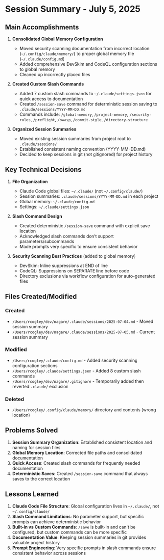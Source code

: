 # Session Summary - July 5, 2025

## Main Accomplishments

1. **Consolidated Global Memory Configuration**
   - Moved security scanning documentation from incorrect location (`~/.config/claude/memory/`) to proper global memory
     file (`~/.claude/config.md`)
   - Added comprehensive DevSkim and CodeQL configuration sections to global memory
   - Cleaned up incorrectly placed files

2. **Created Custom Slash Commands**
   - Added 7 custom slash commands to `~/.claude/settings.json` for quick access to documentation
   - Created `/session-save` command for deterministic session saving to `.claude/sessions/YYYY-MM-DD.md`
   - Commands include: `/global-memory`, `/project-memory`, `/security-rules`, `/preflight`, `/owasp`, `/commit-style`,
     `/directory-structure`

3. **Organized Session Summaries**
   - Moved existing session summaries from project root to `.claude/sessions/`
   - Established consistent naming convention (YYYY-MM-DD.md)
   - Decided to keep sessions in git (not gitignored) for project history

## Key Technical Decisions

1. **File Organization**
   - Claude Code global files: `~/.claude/` (not `~/.config/claude/`)
   - Session summaries: `.claude/sessions/YYYY-MM-DD.md` in each project
   - Global memory: `~/.claude/config.md`
   - Settings: `~/.claude/settings.json`

2. **Slash Command Design**
   - Created deterministic `/session-save` command with explicit save location
   - Acknowledged slash commands don't support parameters/subcommands
   - Made prompts very specific to ensure consistent behavior

3. **Security Scanning Best Practices** (added to global memory)
   - DevSkim: Inline suppressions at END of line
   - CodeQL: Suppressions on SEPARATE line before code
   - Directory exclusions via workflow configuration for auto-generated files

## Files Created/Modified

### Created

- `/Users/rcogley/dev/nagare/.claude/sessions/2025-07-04.md` - Moved session summary
- `/Users/rcogley/dev/nagare/.claude/sessions/2025-07-05.md` - Current session summary

### Modified

- `/Users/rcogley/.claude/config.md` - Added security scanning configuration sections
- `/Users/rcogley/.claude/settings.json` - Added 8 custom slash commands
- `/Users/rcogley/dev/nagare/.gitignore` - Temporarily added then reverted `.claude/` exclusion

### Deleted

- `/Users/rcogley/.config/claude/memory/` directory and contents (wrong location)

## Problems Solved

1. **Session Summary Organization**: Established consistent location and naming for session files
2. **Global Memory Location**: Corrected file paths and consolidated documentation
3. **Quick Access**: Created slash commands for frequently needed documentation
4. **Deterministic Saves**: Created `/session-save` command that always saves to the correct location

## Lessons Learned

1. **Claude Code File Structure**: Global configuration lives in `~/.claude/`, not `~/.config/claude/`
2. **Slash Command Limitations**: No parameter support, but specific prompts can achieve deterministic behavior
3. **Built-in vs Custom Commands**: `/save` is built-in and can't be configured, but custom commands can be more
   specific
4. **Documentation Value**: Keeping session summaries in git provides valuable project history
5. **Prompt Engineering**: Very specific prompts in slash commands ensure consistent behavior across sessions
